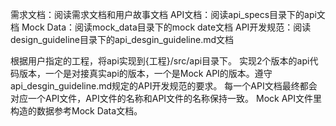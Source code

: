 需求文档：阅读需求文档和用户故事文档
API文档：阅读api_specs目录下的api文档
Mock Data：阅读mock_data目录下的mock date文档
API开发规范：阅读design_guideline目录下的api_desgin_guideline.md文档

根据用户指定的工程，将api实现到{工程}/src/api目录下。
实现2个版本的api代码版本，一个是对接真实api的版本，一个是Mock API的版本。遵守api_desgin_guideline.md规定的API开发规范的要求。
每一个API文档最终都会对应一个API文件，API文件的名称和API文件的名称保持一致。
Mock API文件里构造的数据参考Mock Data文档。

